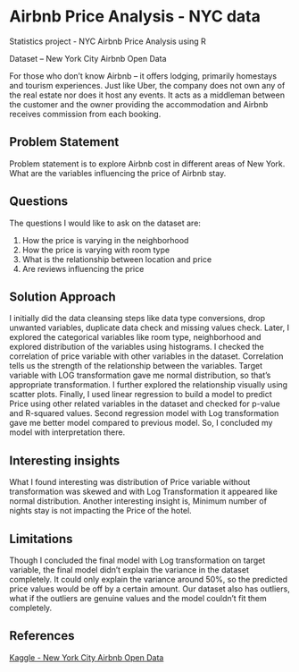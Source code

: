 # Airbnb Price Analysis - NYC data

Statistics project - NYC Airbnb Price Analysis using R

Dataset – New York City Airbnb Open Data

For those who don’t know Airbnb – it offers lodging, primarily homestays and tourism experiences. Just like Uber, the company does not own any of the real estate nor does it host any events. It acts as a middleman between the customer and the owner providing the accommodation and Airbnb receives commission from each booking.

## Problem Statement

Problem statement is to explore Airbnb cost in different areas of New York. What are the variables influencing the price of Airbnb stay.

## Questions

The questions I would like to ask on the dataset are:
1.	How the price is varying in the neighborhood
2.	How the price is varying with room type
3.	What is the relationship between location and price
4.	Are reviews influencing the price

## Solution Approach

I initially did the data cleansing steps like data type conversions, drop unwanted variables, duplicate data check and missing values check.
Later, I explored the categorical variables like room type, neighborhood and explored distribution of the variables using histograms.
I checked the correlation of price variable with other variables in the dataset. Correlation tells us the strength of the relationship between the variables. 
Target variable with LOG transformation gave me normal distribution, so that’s appropriate transformation. I further explored the relationship visually using scatter plots.
Finally, I used linear regression to build a model to predict Price using other related variables in the dataset and checked for p-value and R-squared values. Second regression model with Log transformation gave me better model compared to previous model. So, I concluded my model with interpretation there.


## Interesting insights

What I found interesting was distribution of Price variable without transformation was skewed and with Log Transformation it appeared like normal distribution. 
Another interesting insight is, Minimum number of nights stay is not impacting the Price of the hotel.

## Limitations 

Though I concluded the final model with Log transformation on target variable, the final model didn’t explain the variance in the dataset completely. It could only explain the variance around 50%, so the predicted price values would be off by a certain amount. Our dataset also has outliers, what if the outliers are genuine values and the model couldn’t fit them completely. 

## References

[Kaggle - New York City Airbnb Open Data](https://www.kaggle.com/dgomonov/new-york-city-airbnb-open-data)
